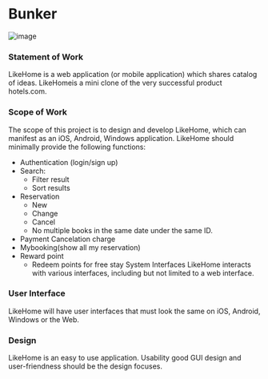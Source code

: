 # Bunker

![image](https://drive.google.com/uc?export=view&id=1bMyIn-7L8JW2-mIPNFnoGLZuqRUfhXi8)

### Statement of Work
LikeHome is a web application (or mobile application) which shares catalog of ideas.  LikeHomeis a mini clone of the very successful product hotels.com.

### Scope of Work
The scope of this project is to design and develop LikeHome, which can manifest as an iOS, Android, Windows application. LikeHome should minimally provide the following functions:
* Authentication (login/sign up)
* Search:
  * Filter result 
  * Sort results
* Reservation 
  * New 
  * Change 
  * Cancel
  * No multiple books in the same date under the same ID. 
* Payment Cancelation charge
* Mybooking(show all my reservation)
* Reward point
  * Redeem points for free stay System Interfaces LikeHome interacts with various interfaces, including but not limited to a web interface. 

### User Interface 
LikeHome will have user interfaces that must look the same on iOS, Android, Windows or the Web.

### Design
LikeHome is an easy to use application. Usability good GUI design and user-friendness should be the design focuses.
